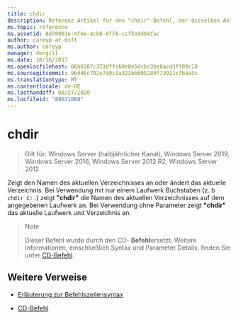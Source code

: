 ```yaml
---
title: chdir
description: Referenz Artikel für den "chdir"-Befehl, der dieselben Aktionen ausführt wie der CD-Befehl.
ms.topic: reference
ms.assetid: 8d78901e-4f6e-4cb6-9ff8-ccf5a9d04fac
author: coreyp-at-msft
ms.author: coreyp
manager: dongill
ms.date: 10/16/2017
ms.openlocfilehash: 06b0187c371dffc60e0e5dcbc3be8acd3ff09c10
ms.sourcegitcommit: 96d46c702e7a9c3a321bbbb5284f73911c7baa3c
ms.translationtype: MT
ms.contentlocale: de-DE
ms.lasthandoff: 08/27/2020
ms.locfileid: "89031068"
---
```

# <a name="chdir"></a>chdir

> Gilt für: Windows Server (halbjährlicher Kanal), Windows Server 2019, Windows Server 2016, Windows Server 2012 R2, Windows Server 2012

Zeigt den Namen des aktuellen Verzeichnisses an oder ändert das aktuelle Verzeichnis. Bei Verwendung mit nur einem Laufwerk Buchstaben (z. b `chdir C:` .) zeigt **"chdir"** die Namen des aktuellen Verzeichnisses auf dem angegebenen Laufwerk an. Bei Verwendung ohne Parameter zeigt **"chdir"** das aktuelle Laufwerk und Verzeichnis an.

> > [!NOTE]
> Dieser Befehl wurde durch den CD- **Befehl**ersetzt. Weitere Informationen, einschließlich Syntax und Parameter Details, finden Sie unter [CD-Befehl](cd.md).

## <a name="additional-references"></a>Weitere Verweise

- [Erläuterung zur Befehlszeilensyntax](command-line-syntax-key.md)

- [CD-Befehl](cd.md)
